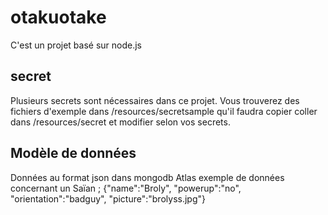 # otakuotake
C'est un projet basé sur node.js

## secret  
Plusieurs secrets sont nécessaires dans ce projet. Vous trouverez des fichiers d'exemple dans /resources/secretsample qu'il faudra copier coller dans /resources/secret et modifier selon vos secrets.

## Modèle de données

Données au format json dans mongodb Atlas
exemple de données concernant un Saïan ; {"name":"Broly", "powerup":"no", "orientation":"badguy", "picture":"brolyss.jpg"}
